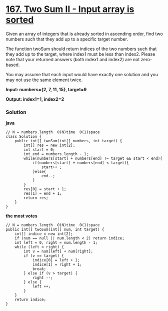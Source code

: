 # [167. Two Sum II - Input array is sorted](https://leetcode.com/problems/two-sum-ii-input-array-is-sorted/description/)

Given an array of integers that is already sorted in ascending order, find two numbers such that they add up to a specific target number.

The function twoSum should return indices of the two numbers such that they add up to the target, where index1 must be less than index2. Please note that your returned answers (both index1 and index2) are not zero-based.

You may assume that each input would have exactly one solution and you may not use the same element twice.

**Input: numbers={2, 7, 11, 15}, target=9**

**Output: index1=1, index2=2**

### Solution
**java**
```
// N = numbers.length  O(N)time  O(1)space
class Solution {
    public int[] twoSum(int[] numbers, int target) {
        int[] res = new int[2];
        int start = 0;
        int end = numbers.length - 1;
        while(numbers[start] + numbers[end] != target && start < end){
            if(numbers[start] + numbers[end] < target){
                start++ ; 
            }else{
                end--;
            }
        }
        res[0] = start + 1;
        res[1] = end + 1;
        return res;
    }
}
```

**the most votes**
```
// N = numbers.length  O(N)time  O(1)space
public int[] twoSum(int[] num, int target) {
    int[] indice = new int[2];
    if (num == null || num.length < 2) return indice;
    int left = 0, right = num.length - 1;
    while (left < right) {
        int v = num[left] + num[right];
        if (v == target) {
            indice[0] = left + 1;
            indice[1] = right + 1;
            break;
        } else if (v > target) {
            right --;
        } else {
            left ++;
        }
    }
    return indice;
}
```
